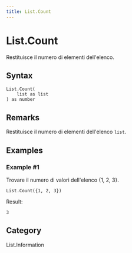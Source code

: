 ```yaml
---
title: List.Count
---
```


# List.Count


Restituisce il numero di elementi dell&#39;elenco.


## Syntax

```powerquery
List.Count(
    list as list
) as number
```


## Remarks

Restituisce il numero di elementi dell'elenco <code>list</code>.


## Examples

### Example #1 
Trovare il numero di valori dell&#39;elenco \{1, 2, 3}.
```powerquery
List.Count({1, 2, 3})
```

Result: 
```powerquery
3
```




## Category
List.Information
